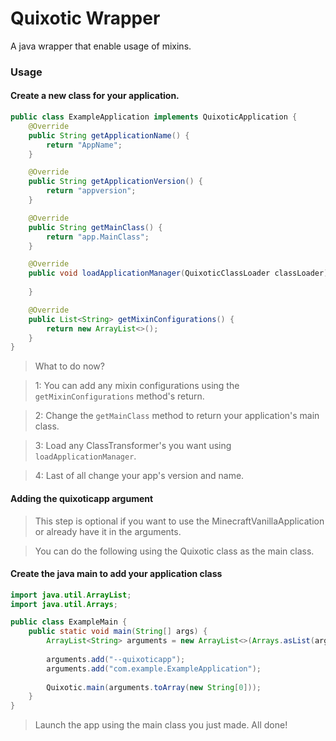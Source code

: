 # Quixotic Wrapper

A java wrapper that enable usage of mixins.

### Usage

#### Create a new class for your application.

````java
public class ExampleApplication implements QuixoticApplication {
    @Override
    public String getApplicationName() {
        return "AppName";
    }

    @Override
    public String getApplicationVersion() {
        return "appversion";
    }

    @Override
    public String getMainClass() {
        return "app.MainClass";
    }

    @Override
    public void loadApplicationManager(QuixoticClassLoader classLoader) {
        
    }

    @Override
    public List<String> getMixinConfigurations() {
        return new ArrayList<>();
    }
}
````

> What to do now?

> 1: You can add any mixin configurations using the `getMixinConfigurations` method's return. 

> 2: Change the `getMainClass` method to return your application's main class. 

> 3: Load any ClassTransformer's you want using `loadApplicationManager`. 

> 4: Last of all change your app's version and name.

#### Adding the quixoticapp argument

> This step is optional if you want to use the MinecraftVanillaApplication or already have it in the arguments.

> You can do the following using the Quixotic class as the main class. 

#### Create the java main to add your application class

````java
import java.util.ArrayList;
import java.util.Arrays;

public class ExampleMain {
    public static void main(String[] args) {
        ArrayList<String> arguments = new ArrayList<>(Arrays.asList(args));
        
        arguments.add("--quixoticapp");
        arguments.add("com.example.ExampleApplication");
        
        Quixotic.main(arguments.toArray(new String[0]));
    }
}
````

> Launch the app using the main class you just made.
> All done!
